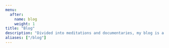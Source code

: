 ```yaml
---
menu:
  after:
    name: blog
    weight: 1
title: "Blog"
description: "Divided into meditations and documentaries, my blog is a collection of thoughts, ideas, and observations, while I also document the events that happened."
aliases: ["/blog"]
---
```

